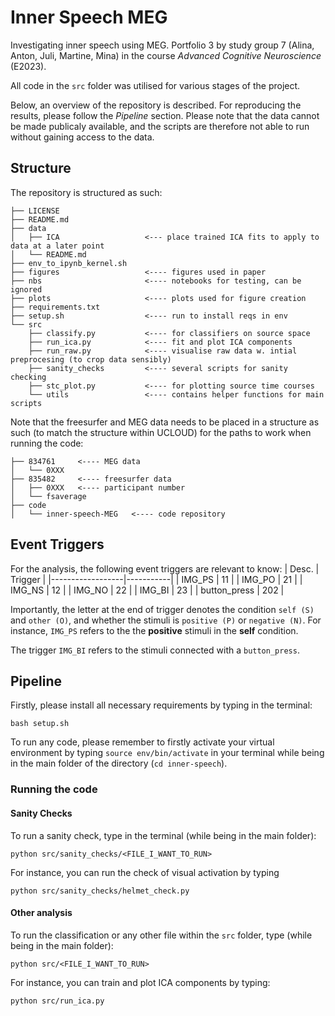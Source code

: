 # Inner Speech MEG
Investigating inner speech using MEG. Portfolio 3 by study group 7 (Alina, Anton, Juli, Martine, Mina) in the course *Advanced Cognitive Neuroscience* (E2023). 

All code in the `src` folder was utilised for various stages of the project. 

Below, an overview of the repository is described. For reproducing the results, please follow the *Pipeline* section. Please note that the data cannot be made publicaly available, and the scripts are therefore not able to run without gaining access to the data.

## Structure
The repository is structured as such: 

```
├── LICENSE
├── README.md
├── data
│   ├── ICA                   <--- place trained ICA fits to apply to data at a later point
│   └── README.md
├── env_to_ipynb_kernel.sh    
├── figures                   <---- figures used in paper
├── nbs                       <---- notebooks for testing, can be ignored
├── plots                     <---- plots used for figure creation
├── requirements.txt
├── setup.sh                  <---- run to install reqs in env
└── src 
    ├── classify.py           <---- for classifiers on source space
    ├── run_ica.py            <---- fit and plot ICA components
    ├── run_raw.py            <---- visualise raw data w. intial preprocesing (to crop data sensibly)
    ├── sanity_checks         <---- several scripts for sanity checking
    ├── stc_plot.py           <---- for plotting source time courses
    └── utils                 <---- contains helper functions for main scripts

```
Note that the freesurfer and MEG data needs to be placed in a structure as such (to match the structure within UCLOUD) for the paths to work when running the code: 
````
├── 834761     <---- MEG data
│   └── 0XXX   
├── 835482     <---- freesurfer data
│   ├── 0XXX   <---- participant number
│   └── fsaverage
├── code
│   └── inner-speech-MEG   <---- code repository
````

## Event Triggers
For the analysis, the following event triggers are relevant to know: 
|       Desc.        |   Trigger   |
|------------------|-----------|
|     IMG_PS       |    11     |
|     IMG_PO       |    21     |
|     IMG_NS       |    12     |
|     IMG_NO       |    22     |
|     IMG_BI       |    23     |
|  button_press    |   202     |


Importantly, the letter at the end of trigger denotes the condition `self (S)` and `other (O)`, and whether the stimuli is `positive (P)` or `negative (N)`. 
For instance, `IMG_PS` refers to the the **positive** stimuli in the **self** condition. 

The trigger `IMG_BI` refers to the stimuli connected with a `button_press`. 

## Pipeline
Firstly, please install all necessary requirements by typing in the terminal: 
```
bash setup.sh 
```
To run any code, please remember to firstly activate your virtual environment by typing `source env/bin/activate` in your terminal while being in the main folder of the directory (`cd inner-speech`).

### Running the code
#### Sanity Checks
To run a sanity check, type in the terminal (while being in the main folder):
```
python src/sanity_checks/<FILE_I_WANT_TO_RUN>
```
For instance, you can run the check of visual activation by typing
```
python src/sanity_checks/helmet_check.py
```

#### Other analysis
To run the classification or any other file within the `src` folder, type (while being in the main folder):
```
python src/<FILE_I_WANT_TO_RUN>
```

For instance, you can train and plot ICA components by typing: 
```
python src/run_ica.py
```